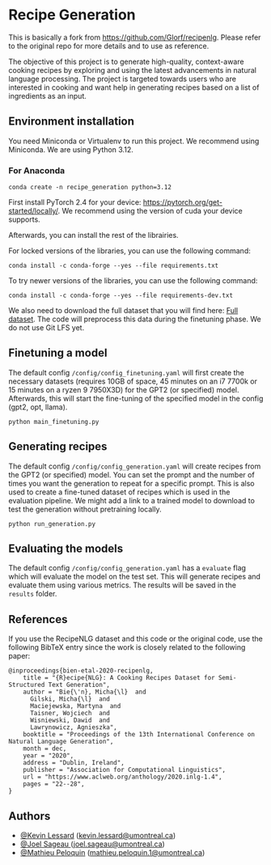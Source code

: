 # Recipe Generation

This is basically a fork from https://github.com/Glorf/recipenlg. Please refer
to the original repo for more details and to use as reference.

The objective of this project is to generate high-quality, context-aware cooking
recipes by exploring and using the latest advancements in natural language
processing. The project is targeted towards users who are interested in cooking
and want help in generating recipes based on a list of ingredients as an input.

## Environment installation

You need Miniconda or Virtualenv to run this project. We recommend using
Miniconda. We are using Python 3.12.

### For Anaconda

```
conda create -n recipe_generation python=3.12
```

First install PyTorch 2.4 for your
device: https://pytorch.org/get-started/locally/. We recommend using the version
of cuda your device supports.

Afterwards, you can install the rest of the librairies.

For locked versions of the libraries, you can use the following command:
```
conda install -c conda-forge --yes --file requirements.txt
```

To try newer versions of the libraries, you can use the following command:
```
conda install -c conda-forge --yes --file requirements-dev.txt
```

We also need to download the full dataset that you will find
here: [Full dataset](/guides/content/editing-an-existing-page). The code will
preprocess this data during the finetuning phase. We do not use Git LFS yet.

## Finetuning a model

The default config `/config/config_finetuning.yaml` will first create the
necessary datasets (requires 10GB of space, 45 minutes on an i7 7700k or 15 
minutes on a ryzen 9 7950X3D)
for
the GPT2 (or specified) model. Afterwards, this will start the fine-tuning of
the specified model in the config (gpt2, opt, llama).

```
python main_finetuning.py
```

## Generating recipes

The default config `/config/config_generation.yaml` will create recipes from the
GPT2 (or specified) model. You can set the prompt and the number of times you
want the generation to repeat for a specific prompt. This is also used to create
a fine-tuned dataset of recipes which is used in the evaluation pipeline. We
might add a link to a trained model to download to test the generation without
pretraining locally.

```
python run_generation.py
```

## Evaluating the models

The default config `/config/config_generation.yaml` has a `evaluate` flag which
will evaluate the model on the test set. This will generate recipes and evaluate
them using various metrics. The results will be saved in the `results` folder.

## References

If you use the RecipeNLG dataset and this code or the original code, use the
following BibTeX entry since the work is closely related to the following paper:

```
@inproceedings{bien-etal-2020-recipenlg,
    title = "{R}ecipe{NLG}: A Cooking Recipes Dataset for Semi-Structured Text Generation",
    author = "Bie{\'n}, Micha{\l}  and
      Gilski, Micha{\l}  and
      Maciejewska, Martyna  and
      Taisner, Wojciech  and
      Wisniewski, Dawid  and
      Lawrynowicz, Agnieszka",
    booktitle = "Proceedings of the 13th International Conference on Natural Language Generation",
    month = dec,
    year = "2020",
    address = "Dublin, Ireland",
    publisher = "Association for Computational Linguistics",
    url = "https://www.aclweb.org/anthology/2020.inlg-1.4",
    pages = "22--28",
}
```

## Authors

- [@Kevin Lessard](https://www.github.com/Hazot) ([kevin.lessard@umontreal.ca](kevin.lessard@umontreal.ca))
- [@Joel Sageau ](https://www.github.com/JOELSAGEAU) ([joel.sageau@umontreal.ca](joel.sageau@umontreal.ca))
- [@Mathieu Peloquin](https://www.github.com/mathieupelo) ([mathieu.peloquin.1@umontreal.ca](mathieu.peloquin.1@umontreal.ca))
